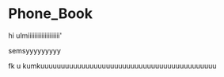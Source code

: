 # Phone_Book

hi ulmiiiiiiiiiiiiiiiiiii'

semsyyyyyyyyy

fk u
kumkuuuuuuuuuuuuuuuuuuuuuuuuuuuuuuuuuuuuuuuuuuu

